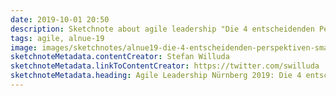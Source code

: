 ```yaml
---
date: 2019-10-01 20:50
description: Sketchnote about agile leadership "Die 4 entscheidenden Perspektiven für eine kontinuierliche Organisationsentwicklung"
tags: agile, alnue-19
image: images/sketchnotes/alnue19-die-4-entscheidenden-perspektiven-small.jpg
sketchnoteMetadata.contentCreator: Stefan Willuda
sketchnoteMetadata.linkToContentCreator: https://twitter.com/swilluda
sketchnoteMetadata.heading: Agile Leadership Nürnberg 2019: Die 4 entscheidenden Perspektiven für eine kontinuierliche Organisationsentwicklung
---
```

